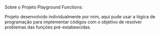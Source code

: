 Sobre o Projeto Playground Functions: 

Projeto desenvolvido individualmente por mim, aqui pude usar a lógica de programação para implementar códigos com o objetivo de resolver problemas das funções pré-estabeecidas.

